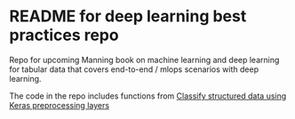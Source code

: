 # README for deep learning best practices repo

Repo for upcoming Manning book on machine learning and deep learning for tabular data that covers end-to-end / mlops scenarios with deep learning.

The code in the repo includes functions from [Classify structured data using Keras preprocessing layers](https://www.tensorflow.org/tutorials/structured_data/preprocessing_layers)


